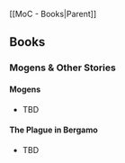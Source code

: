 [[MoC - Books|Parent]]
## Books

### Mogens & Other Stories
#### Mogens
- TBD
#### The Plague in Bergamo
- TBD